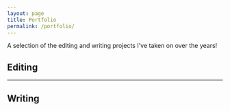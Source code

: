 ```yaml
---
layout: page
title: Portfolio
permalink: /portfolio/
---
```


A selection of the editing and writing projects I've taken on over the years! 

## Editing

***

## Writing


